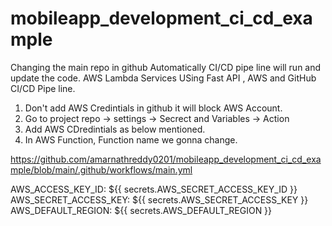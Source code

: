 # mobileapp_development_ci_cd_example

 Changing the main repo in github Automatically CI/CD pipe line will run and update the code.
 AWS Lambda Services USing Fast API , AWS and GitHub CI/CD Pipe line.
 1) Don't add AWS Credintials in github it will block AWS Account.
 2) Go to project repo -> settings -> Secrect and Variables -> Action
 3) Add AWS CDredintials as below mentioned.
 4) In AWS Function, Function name we gonna change.
   
 https://github.com/amarnathreddy0201/mobileapp_development_ci_cd_example/blob/main/.github/workflows/main.yml
 
 AWS_ACCESS_KEY_ID: ${{ secrets.AWS_SECRET_ACCESS_KEY_ID }}
 AWS_SECRET_ACCESS_KEY: ${{ secrets.AWS_SECRET_ACCESS_KEY }}
 AWS_DEFAULT_REGION: ${{ secrets.AWS_DEFAULT_REGION }}
